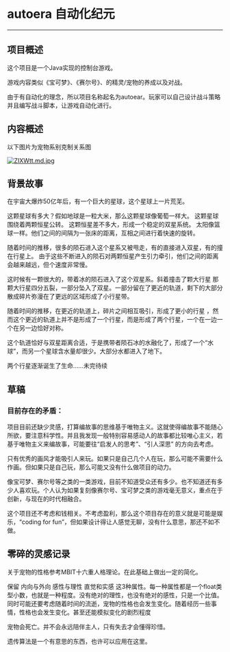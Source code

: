 # autoera 自动化纪元

---

## 项目概述

这个项目是一个Java实现的控制台游戏。

游戏内容类似《宝可梦》、《赛尔号》、的精灵/宠物的养成以及对战。

由于有自动化的理念，所以项目名称起名为autoear。玩家可以自己设计战斗策略并且编写战斗脚本，让游戏自动化进行。



## 内容概述

以下图片为宠物系别克制关系图

[![ZIXWtt.md.jpg](https://www.helloimg.com/images/2022/09/10/ZIXWtt.md.jpg)](https://www.helloimg.com/image/ZIXWtt)





## 背景故事

在宇宙大爆炸50亿年后，有一个巨大的星球，这个星球上一片荒芜。

这颗星球有多大？假如地球是一粒大米，那么这颗星球像葡萄一样大。
这颗星球围绕着两颗恒星公转。
这颗恒星差不多大，形成一个稳定的双星系统。
太阳像篮球一样。他们之间的间隔为一张床的距离，互相之间进行着快速的旋转。

随着时间的推移，很多的陨石进入这个星系又被甩走，有的直接进入双星，有的撞在行星上。
由于这些不断进入的陨石对两颗恒星产生引力牵引，他们之间的距离会越来越远，但个速度非常慢。

这时候有一颗很大的，带着冰的陨石进入了这个双星系。斜着撞击了颗大行星
那颗大行星四分五裂，一部分坠入了双星。一部分留在了更近的轨道，剩下的大部分散成碎片弥漫在了更远的区域形成了小行星带。

随着时间的推移，在更近的轨道上，碎片之间相互吸引，形成了更小的行星
，然而这个更近的轨道上并不是形成了一个行星，而是形成了两个行星，一个在一边一个在另一边恰好对称。

这个轨道恰好与双星距离合适，于是携带者陨石冰的水融化了，形成了一个“水球”，而另一个星球含水量却很少。大部分水都进入了地下。

两个行星逐渐诞生了生命……未完待续





## 草稿

### 目前存在的矛盾：

项目目前还缺少灵感，打算编故事的思维基于唯物主义。这就使得编故事不能随心所欲，要注意科学性。并且我发现一般特别容易感动人的故事都比较唯心主义，若基于唯物主义来编故事，可能要往“启发人的思考”、“引人深思” 的方向去考虑。

只有优秀的画风才能吸引人来玩。如果只是自己几个人在玩，那么可能不需要什么作画。但如果只是自己玩，那么可能又没有什么做项目的动力。

像宝可梦、赛尔号等之类的一类游戏，目前不知道受众还有多少。也不知道还有多少人喜欢玩。个人认为如果复刻像赛尔号、宝可梦之类的游戏毫无意义，重点在于创新，与现在的时代相融合。

这个项目还不考虑和钱相关。不考虑盈利，那么这个项目存在的意义就是可能是娱乐，“coding for fun”，但如果设计得让人感觉无聊，没有什么意思，那还不如不做。

## 零碎的灵感记录

关于宠物的性格参考MBIT十六重人格理论。在此基础上做出一定的简化。

保留 内向与外向  感性与理性  直觉和实感  这3种属性。每一种属性都是一个float类型小数，也就是一种程度。没有绝对的理性，也没有绝对的感性，只是一个比值。同时可能还要考虑随着时间的流逝，宠物的性格也会发生变化。随着经历一些事情，性格也会发生变化。甚至还能模拟变化的剧烈程度

宠物会死亡。并不会永远陪伴主人，只有失去才会懂得珍惜。

遗传算法是一个有意思的东西，也许可以应用在这里。







